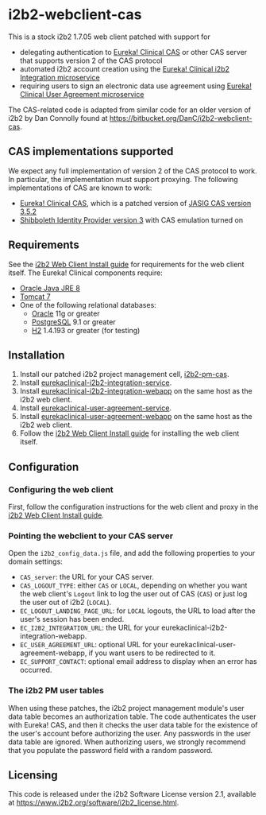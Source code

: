 # i2b2-webclient-cas
This is a stock i2b2 1.7.05 web client patched with support for 
* delegating authentication to [Eureka! Clinical CAS](https://github.com/eurekaclinical/cas) or other CAS server that supports version 2 of the CAS protocol
* automated i2b2 account creation using the [Eureka! Clinical i2b2 Integration microservice](https://github.com/eurekaclinical/eurekaclinical-i2b2-integration-service)
* requiring users to sign an electronic data use agreement using [Eureka! Clinical User Agreement microservice](https://github.com/eurekaclinical/eurekaclinical-user-agreement-service)

The CAS-related code is adapted from similar code for an older version of i2b2 by Dan Connolly found at https://bitbucket.org/DanC/i2b2-webclient-cas.

## CAS implementations supported
We expect any full implementation of version 2 of the CAS protocol to work. In particular, the implementation must support proxying. The following implementations of CAS are known to work:
* [Eureka! Clinical CAS](https://github.com/eurekaclinical/cas), which is a patched version of [JASIG CAS version 3.5.2](https://wiki.jasig.org/display/CASUM/Home)
* [Shibboleth Identity Provider version 3](https://wiki.shibboleth.net/confluence/display/IDP30/Home) with CAS emulation turned on

## Requirements
See the [i2b2 Web Client Install guide](http://community.i2b2.org/wiki/display/getstarted/Chapter+7.+i2b2+Web+Client+Install) for requirements for the web client itself. The Eureka! Clinical components require:
* [Oracle Java JRE 8](http://www.oracle.com/technetwork/java/javase/overview/index.html)
* [Tomcat 7](https://tomcat.apache.org)
* One of the following relational databases:
  * [Oracle](https://www.oracle.com/database/index.html) 11g or greater
  * [PostgreSQL](https://www.postgresql.org) 9.1 or greater
  * [H2](http://h2database.com) 1.4.193 or greater (for testing)

## Installation
1) Install our patched i2b2 project management cell, [i2b2-pm-cas](https://github.com/eurekaclinical/i2b2-pm-cas).
2) Install [eurekaclinical-i2b2-integration-service](https://github.com/eurekaclinical/eurekaclinical-i2b2-integration-service).
3) Install [eurekaclinical-i2b2-integration-webapp](https://github.com/eurekaclinical/eurekaclinical-i2b2-integration-webapp) on the same host as the i2b2 web client.
4) Install [eurekaclinical-user-agreement-service](https://github.com/eurekaclinical/eurekaclinical-user-agreement-service).
5) Install [eurekaclinical-user-agreement-webapp](https://github.com/eurekaclinical/eurekaclinical-user-agreement-webapp) on the same host as the i2b2 web client.
6) Follow the [i2b2 Web Client Install guide](http://community.i2b2.org/wiki/display/getstarted/Chapter+7.+i2b2+Web+Client+Install) for installing the web client itself.

## Configuration

### Configuring the web client
First, follow the configuration instructions for the web client and proxy in the [i2b2 Web Client Install guide](http://community.i2b2.org/wiki/display/getstarted/Chapter+7.+i2b2+Web+Client+Install).

### Pointing the webclient to your CAS server
Open the `i2b2_config_data.js` file, and add the following properties to your domain settings:
* `CAS_server`: the URL for your CAS server.
* `CAS_LOGOUT_TYPE`: either `CAS` or `LOCAL`, depending on whether you want the web client's `Logout` link to log the user out of CAS (`CAS`) or just log the user out of i2b2 (`LOCAL`).
* `EC_LOGOUT_LANDING_PAGE_URL`: for `LOCAL` logouts, the URL to load after the user's session has been ended.
* `EC_I2B2_INTEGRATION_URL`: the URL for your eurekaclinical-i2b2-integration-webapp.
* `EC_USER_AGREEMENT_URL`: optional URL for your eurekaclinical-user-agreement-webapp, if you want users to be redirected to it.
* `EC_SUPPORT_CONTACT`: optional email address to display when an error has occurred.

### The i2b2 PM user tables
When using these patches, the i2b2 project management module's user data table becomes an authorization table. The code authenticates the user with Eureka! CAS, and then it checks the user data table for the existence of the user's account before authorizing the user. Any passwords in the user data table are ignored. When authorizing users, we strongly recommend that you populate the password field with a random password.

## Licensing
This code is released under the i2b2 Software License version 2.1, available at https://www.i2b2.org/software/i2b2_license.html.
